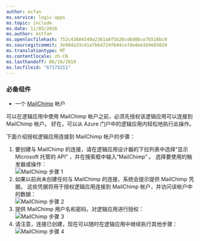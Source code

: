 ```yaml
---
author: ecfan
ms.service: logic-apps
ms.topic: include
ms.date: 11/03/2016
ms.author: estfan
ms.openlocfilehash: 752c43604349a2361a8f5b26cd6d0bce7b516bc0
ms.sourcegitcommit: 3e98da33c41a7bbd724f644ce7dedee169eb5028
ms.translationtype: MT
ms.contentlocale: zh-CN
ms.lasthandoff: 06/18/2019
ms.locfileid: "67173211"
---
```

### <a name="prerequisites"></a>必备组件
* 一个 [MailChimp](https://www.MailChimp.com/) 帐户 

可以在逻辑应用中使用 MailChimp 帐户之前，必须先授权该逻辑应用可以连接到 MailChimp 帐户。 好在，可以从 Azure 门户中的逻辑应用内轻松地执行此操作。 

下面介绍授权逻辑应用连接到 MailChimp 帐户的步骤：

1. 要创建与 MailChimp 的连接，请在逻辑应用设计器的下拉列表中选择“显示 Microsoft 托管的 API”  ，并在搜索框中输入“MailChimp”  。 选择要使用的触发器或操作：  
   ![MailChimp 步骤 1](./media/connectors-create-api-mailchimp/mailchimp-1.png)
2. 如果以前尚未创建任何与 MailChimp 的连接，系统会提示提供 MailChimp 凭据。 这些凭据将用于授权逻辑应用连接到 MailChimp 帐户，并访问该帐户中的数据：  
   ![MailChimp 步骤 2](./media/connectors-create-api-mailchimp/mailchimp-2.png)
3. 提供 MailChimp 用户名和密码，对逻辑应用进行授权：  
   ![MailChimp 步骤 3](./media/connectors-create-api-mailchimp/mailchimp-3.png)   
4. 请注意，连接已创建，现在可以随时在逻辑应用中继续执行其他步骤：  
   ![MailChimp 步骤 4](./media/connectors-create-api-mailchimp/mailchimp-4.png)

